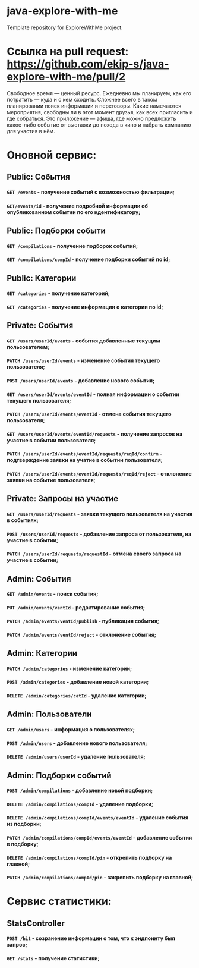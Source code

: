 # java-explore-with-me
Template repository for ExploreWithMe project.

# Ссылка на pull request: https://github.com/ekip-s/java-explore-with-me/pull/2

Свободное время — ценный ресурс. Ежедневно мы планируем, как его потратить — куда и с кем сходить. 
Сложнее всего в таком планировании поиск информации и переговоры. Какие намечаются мероприятия, свободны ли в этот момент
друзья, как всех пригласить и где собраться. Это приложение — афиша, где можно предложить какое-либо событие от выставки
до похода в кино и набрать компанию для участия в нём.

# Оновной сервис:
## Public: События
#### `GET /events` - получение событий с возможностью фильтрации;
#### `GET/events/id` - получение подробной информации об опубликованном событии по его идентификатору;
## Public: Подборки событи
#### `GET /compilations` - получение подборок событий;
#### `GET /compilations/compId` - получение подборки событий по id;
## Public: Категории
#### `GET /categories` - получение категорий;
#### `GET /categories` - получение информации о категории по id;
## Private: События
#### `GET /users/userId/events` - события добавленные текущим пользователем;
#### `PATCH /users/userId/events` - изменение события текущего пользователя; 
#### `POST /users/userId/events` - добавление нового события;
#### `GET /users/userId/events/eventId` - полная информации о событии текущего пользователя; 
#### `PATCH /users/userId/events/eventId` - отмена события текущего пользователя;
#### `GET /users/userId/events/eventId/requests` - получение запросов на участие в событии пользователя;
#### `PATCH /users/userId/events/eventId/requests/reqId/confirm` - подтверждение заявки на учатие в событии пользователя;
#### `PATCH /users/userId/events/eventId/requests/reqId/reject` - отклонение заявки на событие пользователя;
## Private: Запросы на участие
#### `GET /users/userId/requests` - заявки текущего пользователя на участия в событиях;
#### `POST /users/userId/requests` - добавление запроса от пользователя, на участие в событии;
#### `PATCH /users/userId/requests/requestId` - отмена своего запроса на участие в событии;
## Admin: События
#### `GET /admin/events` - поиск события;
#### `PUT /admin/events/ventId` - редактирование события;
#### `PATCH /admin/events/ventId/publish` - публикация события; 
#### `PATCH /admin/events/ventId/reject` - отклонение события;
## Admin: Категории
#### `PATCH /admin/categories` - изменение категории; 
#### `POST /admin/categories` - добавление новой категории;
#### `DELETE /admin/categories/catId` - удаление категории;
## Admin: Пользователи
#### `GET /admin/users` - информация о пользователях;
#### `POST /admin/users` - добавление нового пользователя;
#### `DELETE /admin/users/userId` - удаление пользователя;
## Admin: Подборки событий
#### `POST /admin/compilations` - добавление новой подборки;
#### `DELETE /admin/compilations/compId` - удаление подборки;
#### `DELETE /admin/compilations/compId/events/eventId` - удаление события из подборки; 
#### `PATCH /admin/compilations/compId/events/eventId` - добавление события в подборку;
#### `DELETE /admin/compilations/compId/pin` - открепить подборку на главной;
#### `PATCH /admin/compilations/compId/pin` - закрепить подборку на главной;

# Сервис статистики:
## StatsController
#### `POST /hit` - созранение информации о том, что к эндпоинту был запрос;
#### `GET /stats` - получение статистики;
